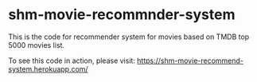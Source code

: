 # shm-movie-recommnder-system
This is the code for recommender system for movies based on TMDB top 5000 movies list.

To see this code in action, please visit: https://shm-movie-recommend-system.herokuapp.com/
